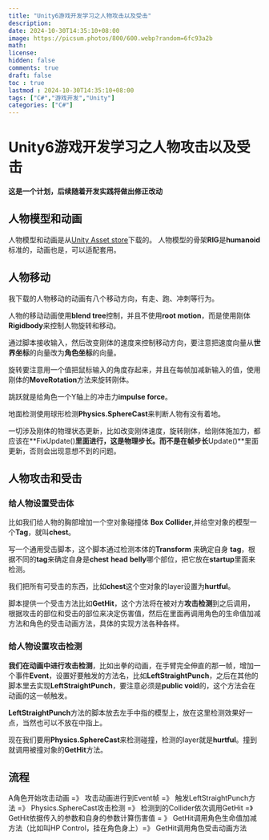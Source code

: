 ```yaml
---
title: "Unity6游戏开发学习之人物攻击以及受击"
description: 
date: 2024-10-30T14:35:10+08:00
image: https://picsum.photos/800/600.webp?random=6fc93a2b
math: 
license: 
hidden: false
comments: true
draft: false
toc : true
lastmod : 2024-10-30T14:35:10+08:00
tags: ["C#","游戏开发","Unity"]
categories: ["C#"]
---
```

# Unity6游戏开发学习之人物攻击以及受击
**这是一个计划，后续随着开发实践将做出修正改动**
## 人物模型和动画
人物模型和动画是从[Unity Asset store](https://assetstore.unity.com/)下载的。
人物模型的骨架**RIG**是**humanoid**标准的，动画也是，可以适配套用。
## 人物移动
我下载的人物移动的动画有八个移动方向，有走、跑、冲刺等行为。

人物的移动动画使用**blend tree**控制，并且不使用**root motion**，而是使用刚体**Rigidbody**来控制人物旋转和移动。

通过脚本接收输入，然后改变刚体的速度来控制移动方向，要注意把速度向量从**世界坐标**的向量改为**角色坐标**的向量。

旋转要注意用一个值把鼠标输入的角度存起来，并且在每帧加减新输入的值，使用刚体的**MoveRotation**方法来旋转刚体。

跳跃就是给角色一个Y轴上的冲击力**impulse force**。

地面检测使用球形检测**Physics.SphereCast**来判断人物有没有着地。

一切涉及刚体的物理状态更新，比如改变刚体速度，旋转刚体，给刚体施加力，都应该在**FixUpdate()**里面进行，这是物理步长。而不是在帧步长**Update()**里面更新，否则会出现意想不到的问题。
## 人物攻击和受击
### 给人物设置受击体
比如我们给人物的胸部增加一个空对象碰撞体 **Box Collider**,并给空对象的模型一个**Tag**，就叫**chest**。

写一个通用受击脚本，这个脚本通过检测本体的**Transform** 来确定自身 **tag**，根据不同的**tag**来确定自身是**chest** **head** **belly**哪个部位，把它放在**startup**里面来检测。

我们把所有可受击的东西，比如**chest**这个空对象的layer设置为**hurtful**。

脚本提供一个受击方法比如**GetHit**，这个方法将在被对方**攻击检测**到之后调用，根据攻击的部位和受击的部位来决定伤害值，然后在里面再调用角色的生命值加减方法和角色的受击动画方法，具体的实现方法各种各样。

### 给人物设置攻击检测
**我们在动画中进行攻击检测**，比如出拳的动画，在手臂完全伸直的那一帧，增加一个事件**Event**，设置好要触发的方法名，比如**LeftStraightPunch**，之后在其他的脚本里去实现**LeftStraightPunch**，要注意必须是**public void**的，这个方法会在动画的这一帧触发。

**LeftStraightPunch**方法的脚本放去左手中指的模型上，放在这里检测效果好一点，当然也可以不放在中指上。

现在我们要用**Physics.SphereCast**来检测碰撞，检测的layer就是**hurtful**。撞到就调用被撞对象的**GetHit**方法。

## 流程
A角色开始攻击动画 =》 攻击动画进行到Event帧 =》 触发LeftStraightPunch方法 =》 Physics.SphereCast攻击检测 =》 检测到的Collider依次调用GetHit =》 GetHit依据传入的参数和自身的参数计算伤害值 = 》 GetHit调用角色生命值加减方法（比如叫HP Control，挂在角色身上）=》 GetHit调用角色受击动画方法